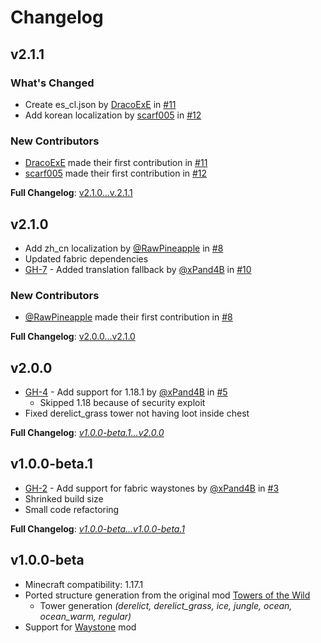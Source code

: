 # Changelog

## v2.1.1
### What's Changed
* Create es_cl.json by [DracoExE](https://github.com/DracoExE) in [#11](https://github.com/WaldiNet/Towers_Of_The_Wild_Reworked/pull/11)
* Add korean localization by [scarf005](https://github.com/scarf005) in [#12](https://github.com/WaldiNet/Towers_Of_The_Wild_Reworked/pull/12)

### New Contributors
* [DracoExE](https://github.com/DracoExE) made their first contribution in [#11](https://github.com/WaldiNet/Towers_Of_The_Wild_Reworked/pull/11)
* [scarf005](https://github.com/scarf005) made their first contribution in [#12](https://github.com/WaldiNet/Towers_Of_The_Wild_Reworked/pull/12)

**Full Changelog**: [v2.1.0...v.2.1.1](https://github.com/WaldiNet/Towers_Of_The_Wild_Reworked/compare/v2.1.0...v2.1.1)

## v2.1.0
* Add zh_cn localization by [@RawPineapple](https://github.com/RawPineapple) in [#8](https://github.com/xPand4B/Towers_Of_The_Wild_Reworked/pull/8)
* Updated fabric dependencies
* [GH-7](https://github.com/xPand4B/Towers_Of_The_Wild_Reworked/issues/7) - Added translation fallback by [@xPand4B](https://github.com/xPand4B) in [#10](https://github.com/xPand4B/Towers_Of_The_Wild_Reworked/pull/10)

### New Contributors
* [@RawPineapple](https://github.com/RawPineapple) made their first contribution in [#8](https://github.com/xPand4B/Towers_Of_The_Wild_Reworked/pull/8)

**Full Changelog**: [v2.0.0...v2.1.0](https://github.com/xPand4B/Towers_Of_The_Wild_Reworked/compare/v2.0.0...v2.1.0)

## v2.0.0
* [GH-4](https://github.com/xPand4B/Towers_Of_The_Wild_Reworked/issues/4) - Add support for 1.18.1 by [@xPand4B](https://github.com/xPand4B) in [#5](https://github.com/xPand4B/Towers_Of_The_Wild_Reworked/pull/5)
  * Skipped 1.18 because of security exploit
* Fixed derelict_grass tower not having loot inside chest

**Full Changelog**: *[v1.0.0-beta.1...v2.0.0](https://github.com/xPand4B/Towers_Of_The_Wild_Reworked/compare/v1.0.0-beta.1...v2.0.0)*

## v1.0.0-beta.1
* [GH-2](https://github.com/xPand4B/Towers_Of_The_Wild_Reworked/issues/2) - Add support for fabric waystones by [@xPand4B](https://github.com/xPand4B) in [#3](https://github.com/xPand4B/Towers_Of_The_Wild_Reworked/pull/3)
* Shrinked build size
* Small code refactoring

**Full Changelog**: *[v1.0.0-beta...v1.0.0-beta.1](https://github.com/xPand4B/Towers_Of_The_Wild_Reworked/compare/v1.0.0-beta...v1.0.0-beta.1)*

## v1.0.0-beta
* Minecraft compatibility: 1.17.1
* Ported structure generation from the original mod [Towers of the Wild](https://github.com/Idrae/Towers_Of_The_Wild-1.16.3)
  * Tower generation *(derelict, derelict_grass, ice, jungle, ocean, ocean_warm, regular)*
* Support for [Waystone](https://www.curseforge.com/minecraft/mc-mods/waystones-fabric) mod
